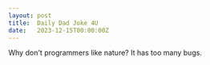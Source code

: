 ```yaml
---
layout: post
title:  Daily Dad Joke 4U
date:   2023-12-15T00:00:00Z
---
```

Why don't programmers like nature? It has too many bugs.
